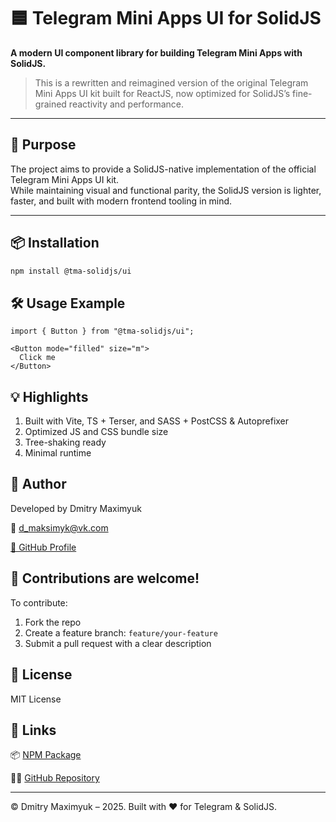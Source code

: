 # 🟦 Telegram Mini Apps UI for SolidJS

**A modern UI component library for building Telegram Mini Apps with SolidJS.**

> This is a rewritten and reimagined version of the original Telegram Mini Apps UI kit built for ReactJS, now optimized for SolidJS’s fine-grained reactivity and performance.

---

## 🚀 Purpose

The project aims to provide a SolidJS-native implementation of the official Telegram Mini Apps UI kit.  
While maintaining visual and functional parity, the SolidJS version is lighter, faster, and built with modern frontend tooling in mind.

---

## 📦 Installation

```bash
npm install @tma-solidjs/ui
```

## 🛠 Usage Example
```typescriptreact
import { Button } from "@tma-solidjs/ui";

<Button mode="filled" size="m">
  Click me
</Button>
```

## 💡 Highlights
1. Built with Vite, TS + Terser, and SASS + PostCSS & Autoprefixer
2. Optimized JS and CSS bundle size
3. Tree-shaking ready
4. Minimal runtime

## 👤 Author
Developed by Dmitry Maximyuk

📧 [d_maksimyk@vk.com](mailto:d_maksimyk@vk.com)

[🔗 GitHub Profile](https://github.com/dmaximyuk)

## 🤝 **Contributions are welcome!** 

To contribute:
1. Fork the repo
2. Create a feature branch: `feature/your-feature`
3. Submit a pull request with a clear description

## 📄 License
MIT License

## 🔗 Links

📦 [NPM Package](https://www.npmjs.com/package/@tma-solidjs/ui)

🧑‍💻 [GitHub Repository](https://github.com/tma-solidjs/ui)

<hr />

© Dmitry Maximyuk – 2025. Built with ❤️ for Telegram & SolidJS.



